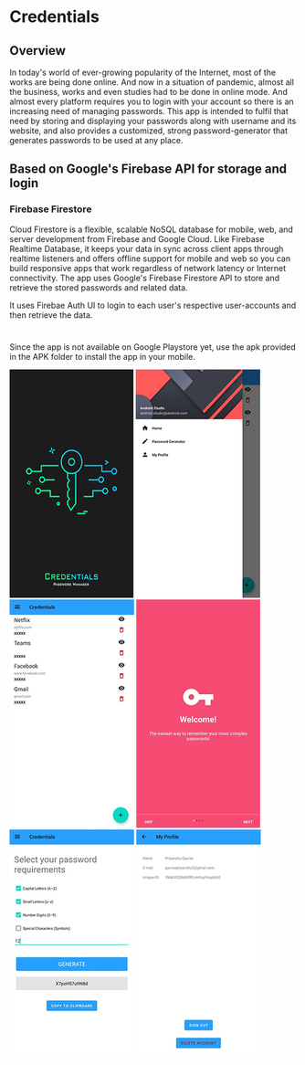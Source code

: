 # Credentials

## Overview
In today's world of ever-growing popularity of the Internet, most of the works are being done online. And now in a situation of pandemic, almost all the business, works and even studies had to be done in online mode. And almost every platform requires you to login with your account so there is an increasing need of managing passwords.
This app is intended to fulfil that need by storing and displaying your passwords along with username and its website, and also provides a customized, strong password-generator that generates passwords to be used at any place.    

## Based on Google's Firebase API for storage and login
### Firebase Firestore
Cloud Firestore is a flexible, scalable NoSQL database for mobile, web, and server development from Firebase and Google Cloud. Like Firebase Realtime Database, it keeps your data in sync across client apps through realtime listeners and offers offline support for mobile and web so you can build responsive apps that work regardless of network latency or Internet connectivity.
The app uses Google's Firebase Firestore API to store and retrieve the stored passwords and related data.

It uses Firebae Auth UI to login to each user's respective user-accounts and then retrieve the data.
#

Since the app is not available on Google Playstore yet, use the apk provided in the APK folder to install the app in your mobile.

![SS1](./img/1.jpeg) ![SS2](./img/2.jpeg) ![SS3](./img/3.jpeg)
![SS4](./img/4.jpeg) ![SS5](./img/5.jpeg) ![SS5](./img/6.jpeg)